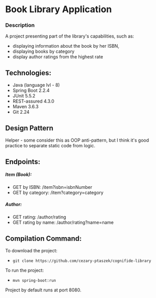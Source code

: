 # Book Library Application
### Description
A project presenting part of the library's capabilities, such as:
- displaying information about the book by her ISBN,
- displaying books by category
- display author ratings from the highest rate

## Technologies:
* Java (language lvl - 8)
* Spring Boot 2.2.4
* JUnit 5.5.2
* REST-assured 4.3.0
* Maven 3.6.3
* Git 2.24

## Design Pattern
Helper - some consider this as OOP anti-pattern, but I think it's good practice to separate static code from logic.

## Endpoints:
##### Item (Book):

* GET by ISBN: /item?isbn=isbnNumber
* GET by category: /item?category=category

##### Author:

* GET rating: /author/rating
* GET rating by name: /author/rating?name=name

## Compilation Command:
To download the project:
* `git clone https://github.com/cezary-ptaszek/cognifide-library`

To run the project:
* `mvn spring-boot:run`

Project by default runs at port 8080.